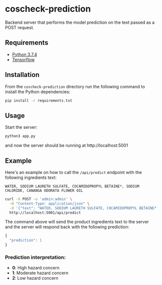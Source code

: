 # coscheck-prediction
Backend server that performs the model prediction on the text passed as a POST request.

## Requirements
- [Python 3.7.4](https://www.python.org/downloads/release/python-374/)
- [Tensorflow](https://www.tensorflow.org/install/pip)

## Installation 
From the `coscheck-prediction` directory run the following command to install the Python dependencies:
```bash
pip install -r requirements.txt
```

## Usage
Start the server:

```bash
python3 app.py
```
and now the server should be running at http://localhost:5001

## Example
Here's an example on how to call the `/api/predict` endpoint with the following ingredients text: 
```
WATER, SODIUM LAURETH SULFATE, COCAMIDOPROPYL BETAINE*, SODIUM CHLORIDE, CANANGA ODORATA FLOWER OIL
```

```bash
curl -X POST -u 'admin:admin' \
  -H "Content-Type: application/json" \
  -d '{"text": "WATER, SODIUM LAURETH SULFATE, COCAMIDOPROPYL BETAINE*, SODIUM CHLORIDE, CANANGA ODORATA FLOWER OIL"}' \
  http://localhost:5001/api/predict
```
The command above will send the product ingredients text to the server and the server will respond back with the following prediction:
```js
{
  "prediction": 1
}
```
### Prediction interpretation:

- **0**: High hazard concern
- **1**: Moderate hazard concern
- **2**: Low hazard concern
